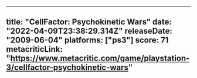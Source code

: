 
---
title: "CellFactor: Psychokinetic Wars"
date: "2022-04-09T23:38:29.314Z"
releaseDate: "2009-06-04"
platforms: ["ps3"]
score: 71
metacriticLink: "https://www.metacritic.com/game/playstation-3/cellfactor-psychokinetic-wars"
---
